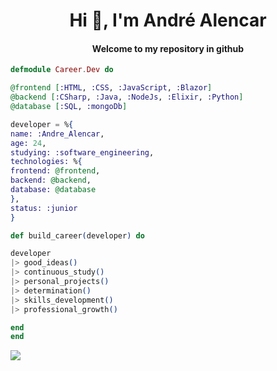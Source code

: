 <h1 align="center">Hi 👋, I'm André Alencar </h1>
<h4 align="center">Welcome to my repository in github</h4>

```ex
defmodule Career.Dev do

@frontend [:HTML, :CSS, :JavaScript, :Blazor]
@backend [:CSharp, :Java, :NodeJs, :Elixir, :Python]
@database [:SQL, :mongoDb]

developer = %{
name: :Andre_Alencar,
age: 24,
studying: :software_engineering,
technologies: %{
frontend: @frontend,
backend: @backend,
database: @database
},
status: :junior
}

def build_career(developer) do

developer
|> good_ideas()
|> continuous_study()
|> personal_projects()
|> determination()
|> skills_development()
|> professional_growth()

end
end
```
<p align="left">
<a href="#" alt="Linkedin">
<img src="https://img.shields.io/badge/-Linkedin-0e76a8?style=flat-square&logo=Linkedin&logoColor=white&link=LINK-DO-SEU-LINKEDIN" /></a>

</p>
